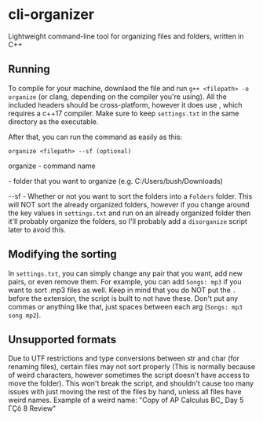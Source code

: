 # cli-organizer
Lightweight command-line tool for organizing files and folders, written in C++

## Running
To compile for your machine, downlaod the file and run ```g++ <filepath> -o organize``` (or clang, depending on the compiler you're using). All the included headers should be cross-platform, however it does use <algorithm>, which requires a c++17 compiler. Make sure to keep ```settings.txt``` in the same directory as the executable. 

After that, you can run the command as easily as this:

```organize <filepath> --sf (optional)```

organize - command name

<filepath> - folder that you want to organize (e.g. C:/Users/bush/Downloads)

--sf - Whether or not you want to sort the folders into a ```Folders``` folder. This will NOT sort the already organized folders, however if you change around the key values in ```settings.txt``` and run on an already organized folder then it'll probably organize the folders, so I'll probably add a ```disorganize``` script later to avoid this.

## Modifying the sorting
In ```settings.txt```, you can simply change any pair that you want, add new pairs, or even remove them. For example, you can add ```Songs: mp3``` if you want to sort .mp3 files as well. Keep in mind that you do NOT put the ```.``` before the extension, the script is built to not have these. Don't put any commas or anything like that, just spaces between each arg (```Songs: mp3 song mp2```).

## Unsupported formats
Due to UTF restrictions and type conversions between str and char (for renaming files), certain files may not sort properly (This is normally because of weird characters, however sometimes the script doesn't have access to move the folder). This won't break the script, and shouldn't cause too many issues with just moving the rest of the files by hand, unless all files have weird names. Example of a weird name: "Copy of AP Calculus BC_ Day 5 ΓÇô 8 Review"
